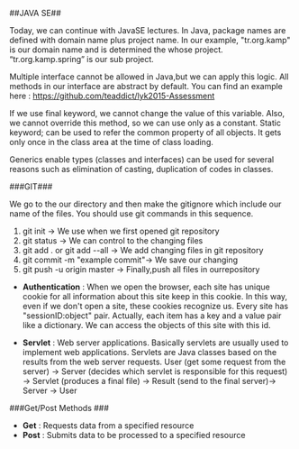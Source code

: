 ##JAVA SE##

Today, we can continue with JavaSE lectures. In Java, package names are defined with domain name plus project name. In our example, "tr.org.kamp" is our domain name and is determined the whose project. “tr.org.kamp.spring” is our sub project.

Multiple interface cannot be allowed in Java,but we can apply this logic. All methods in our interface are abstract by default. You can find an example here : https://github.com/teaddict/lyk2015-Assessment

If we use final keyword, we cannot change the value of this variable. Also, we cannot override this method, so we can use only as a constant.
Static keyword; can be used to refer the common property of all objects. It gets only once in the class area at the time of class loading.

Generics enable types (classes and interfaces) can be used for several reasons such as elimination of casting, duplication of codes in classes.

###GIT###

We go to the our directory and then make the gitignore which include our name of the files.
You should use git commands in this sequence.

1. git init 			 -> We use when we first opened git repository
2. git status			 -> We can control to the changing files
3. git add . or git add --all    -> We add changing files in git repository
4. git commit -m "example commit"-> We save our changing
5. git push -u origin master     -> Finally,push all files in ourrepository

- **Authentication** : When we open the browser, each site has unique cookie for all information about this site keep in this cookie. In this way, even if we don't open a site, these cookies recognize us. 
Every site has "sessionID:object" pair. Actually, each item has a key and a value pair like a dictionary. We can access the objects of this site with this id.

- **Servlet** : Web server applications. Basically servlets are usually used to implement web applications. Servlets are Java classes based on the results from the web server requests.
User (get some request from the server) -> Server (decides which servlet is responsible for this request) -> Servlet (produces a final file) -> Result (send to the final server)-> Server -> User 

###Get/Post Methods ###

- **Get**  : Requests data from a specified resource
- **Post** : Submits data to be processed to a specified resource
